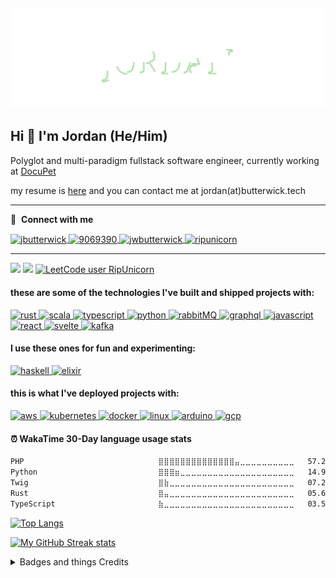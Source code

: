 ![](name.svg)
---
## Hi 👋 I'm Jordan (He/Him)

Polyglot and multi-paradigm fullstack software engineer, currently working at [DocuPet](https://www.docupet.com/) 

my resume is [here](resume-2023.pdf) and you can contact me at jordan(at)butterwick.tech

---

🔗 &nbsp;**Connect with me**
<p align="left">
  <a href="https://linkedin.com/in/jbutterwick" target="_blank">
    <img align="center" src="https://raw.githubusercontent.com/rahuldkjain/github-profile-readme-generator/master/src/images/icons/Social/linked-in-alt.svg" alt="jbutterwick" height="30" width="40" />
  </a>
  <a href="https://stackoverflow.com/users/9069390" target="_blank">
    <img align="center" src="https://raw.githubusercontent.com/rahuldkjain/github-profile-readme-generator/master/src/images/icons/Social/stack-overflow.svg" alt="9069390" height="30" width="40" />
  </a>
  <a href="https://kaggle.com/jwbutterwick" target="_blank">
    <img align="center" src="https://raw.githubusercontent.com/rahuldkjain/github-profile-readme-generator/master/src/images/icons/Social/kaggle.svg" alt="jwbutterwick" height="30" width="40" />
  </a>
  <a href="https://www.leetcode.com/ripunicorn" target="_blank">
    <img align="center" src="https://raw.githubusercontent.com/rahuldkjain/github-profile-readme-generator/master/src/images/icons/Social/leet-code.svg" alt="ripunicorn" height="30" width="40" />
  </a>
</p>

---

![](https://hit.yhype.me/github/profile?user_id=33608116)
![](https://komarev.com/ghpvc/?username=jbutterwick&label=visitors) [![LeetCode user RipUnicorn](https://img.shields.io/badge/dynamic/json?style=flat&labelColor=black&color=%23ffa116&label=solved&query=solvedOverTotal&url=https%3A%2F%2Fleetcode-badge.vercel.app%2Fapi%2Fusers%2FRipUnicorn&logo=leetcode&logoColor=yellow)](https://leetcode.com/RipUnicorn/)

<h4 align="left">these are some of the technologies I've built and shipped projects with: </h4>
<p align="left"> 
  <a href="https://www.rust-lang.org" target="_blank" rel="noreferrer"> 
    <img src="https://cdn.jsdelivr.net/gh/devicons/devicon@latest/icons/rust/rust-original.svg" alt="rust" width="40" height="40"/> 
  </a> 
  <a href="https://www.scala-lang.org" target="_blank" rel="noreferrer"> 
    <img src="https://cdn.jsdelivr.net/gh/devicons/devicon@latest/icons/scala/scala-original.svg" alt="scala" width="40" height="40"/> 
  </a>
  <a href="https://www.typescriptlang.org/" target="_blank" rel="noreferrer"> 
    <img src="https://cdn.jsdelivr.net/gh/devicons/devicon@latest/icons/typescript/typescript-original.svg" alt="typescript" width="40" height="40"/>
  </a> 
  <a href="https://www.python.org" target="_blank" rel="noreferrer"> 
    <img src="https://cdn.jsdelivr.net/gh/devicons/devicon@latest/icons/python/python-original.svg" alt="python" width="40" height="40"/> 
  </a>
  <a href="https://www.rabbitmq.com" target="_blank" rel="noreferrer"> 
    <img src="https://cdn.jsdelivr.net/gh/devicons/devicon@latest/icons/rabbitmq/rabbitmq-original.svg" alt="rabbitMQ" width="40" height="40"/> 
  </a>
  <a href="https://graphql.org" target="_blank" rel="noreferrer">
    <img src="https://cdn.jsdelivr.net/gh/devicons/devicon@latest/icons/graphql/graphql-plain.svg" alt="graphql" width="40" height="40"/>
  </a>
  <a href="https://developer.mozilla.org/en-US/docs/Web/JavaScript" target="_blank" rel="noreferrer"> 
    <img src="https://cdn.jsdelivr.net/gh/devicons/devicon@latest/icons/javascript/javascript-original.svg" alt="javascript" width="40" height="40"/>
  </a>
  <a href="https://reactjs.org/" target="_blank" rel="noreferrer">
    <img src="https://cdn.jsdelivr.net/gh/devicons/devicon@latest/icons/react/react-original-wordmark.svg" alt="react" width="40" height="40"/>
  </a> 
  <a href="https://svelte.dev" target="_blank" rel="noreferrer"> 
    <img src="https://cdn.jsdelivr.net/gh/devicons/devicon@latest/icons/svelte/svelte-original.svg" alt="svelte" width="40" height="40"/>
  </a>
  <a href="https://kafka.apache.org/" target="_blank" rel="noreferrer"> 
    <img src="https://cdn.jsdelivr.net/gh/devicons/devicon@latest/icons/apachekafka/apachekafka-original.svg" alt="kafka" width="40" height="40"/> 
  </a>
</p>
<h4>I use these ones for fun and experimenting: </h4>
<p>
  <a href="https://www.haskell.org/" target="_blank" rel="noreferrer"> 
    <img src="https://cdn.jsdelivr.net/gh/devicons/devicon/icons/haskell/haskell-original.svg" alt="haskell" width="40" height="40"/>
  </a>
  <a href="https://elixir-lang.org/" target="_blank" rel="noreferrer">
    <img src="https://cdn.jsdelivr.net/gh/devicons/devicon/icons/elixir/elixir-original.svg" alt="elixir" width="40" height="40"/>
  </a>
</p>

<h4>this is what I've deployed projects with: </h4>
<p align="left">
  <a href="https://aws.amazon.com" target="_blank" rel="noreferrer"> 
    <img src="https://cdn.jsdelivr.net/gh/devicons/devicon/icons/amazonwebservices/amazonwebservices-original-wordmark.svg" alt="aws" width="40" height="40"/> 
  </a>
  <a href="https://kubernetes.io" target="_blank" rel="noreferrer"> 
    <img src="https://cdn.jsdelivr.net/gh/devicons/devicon@latest/icons/kubernetes/kubernetes-original.svg" alt="kubernetes" width="40" height="40"/> 
  </a>
  <a href="https://www.docker.com/" target="_blank" rel="noreferrer"> 
    <img src="https://cdn.jsdelivr.net/gh/devicons/devicon@latest/icons/docker/docker-original-wordmark.svg" alt="docker" width="40" height="40"/> 
  </a> 
  <a href="https://www.linux.org/" target="_blank" rel="noreferrer"> 
    <img src="https://cdn.jsdelivr.net/gh/devicons/devicon@latest/icons/linux/linux-original.svg" alt="linux" width="40" height="40"/> 
  </a> 
  <a href="https://www.arduino.cc/" target="_blank" rel="noreferrer"> 
    <img src="https://cdn.jsdelivr.net/gh/devicons/devicon@latest/icons/arduino/arduino-original.svg" alt="arduino" width="40" height="40"/> 
  </a> 
  <a href="https://cloud.google.com" target="_blank" rel="noreferrer">
    <img src="https://cdn.jsdelivr.net/gh/devicons/devicon@latest/icons/googlecloud/googlecloud-original.svg" alt="gcp" width="40" height="40"/>
  </a>
</p>

#### ⏰ WakaTime 30-Day language usage stats
<!--START_SECTION:waka-->

```txt
PHP                              ⣿⣿⣿⣿⣿⣿⣿⣿⣿⣿⣿⣿⣿⣿⣤⣀⣀⣀⣀⣀⣀⣀⣀⣀⣀   57.27 %
Python                           ⣿⣿⣿⣶⣀⣀⣀⣀⣀⣀⣀⣀⣀⣀⣀⣀⣀⣀⣀⣀⣀⣀⣀⣀⣀   14.97 %
Twig                             ⣿⣷⣀⣀⣀⣀⣀⣀⣀⣀⣀⣀⣀⣀⣀⣀⣀⣀⣀⣀⣀⣀⣀⣀⣀   07.23 %
Rust                             ⣿⣤⣀⣀⣀⣀⣀⣀⣀⣀⣀⣀⣀⣀⣀⣀⣀⣀⣀⣀⣀⣀⣀⣀⣀   05.60 %
TypeScript                       ⣷⣀⣀⣀⣀⣀⣀⣀⣀⣀⣀⣀⣀⣀⣀⣀⣀⣀⣀⣀⣀⣀⣀⣀⣀   03.58 %
```

<!--END_SECTION:waka-->

<!--[![My GitHub stats](https://github-readme-stats.vercel.app/api?username=jbutterwick&show_icons=true&theme=onedark&count_private=true)](https://github.com/jbutterwick/github-readme-stats)-->

[![Top Langs](https://github-readme-stats.vercel.app/api/top-langs/?username=jbutterwick&layout=compact&theme=onedark&count_private=true)](https://github.com/jbutterwick/github-readme-stats)

[![My GitHub Streak stats](https://github-readme-streak-stats.herokuapp.com/?user=jbutterwick&theme=onedark)](https://git.io/streak-stats)

<details>
<summary>Badges and things Credits</summary>
  
  - [LeetCode Badge](https://github.com/cascandaliato/leetcode-badge)
  - [Visitors Badge](https://github.com/antonkomarev/github-profile-views-counter)
  - [Github README Stats](https://github.com/anuraghazra/github-readme-stats)
  - [WakaTime Stats](https://github.com/athul/waka-readme)
  - [Language tools and frameworks badges](https://rahuldkjain.github.io/gh-profile-readme-generator/)
  
</details
